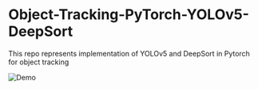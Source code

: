 # Object-Tracking-PyTorch-YOLOv5-DeepSort

This repo represents implementation of YOLOv5 and DeepSort in Pytorch for object tracking


![Demo](img.gif)


